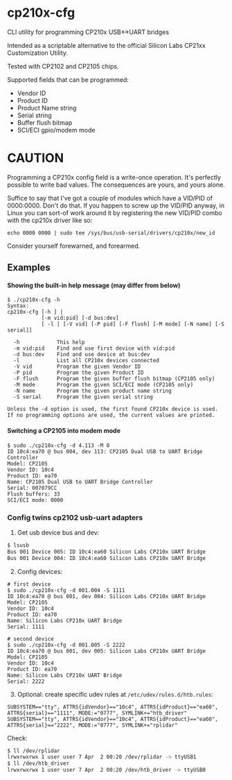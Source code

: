 # cp210x-cfg
CLI utility for programming CP210x USB&lt;-&gt;UART bridges

Intended as a scriptable alternative to the official Silicon Labs CP21xx Customization Utility.

Tested with CP2102 and CP2105 chips.

Supported fields that can be programmed:
  - Vendor ID
  - Product ID
  - Product Name string
  - Serial string
  - Buffer flush bitmap
  - SCI/ECI gpio/modem mode

# CAUTION
Programming a CP210x config field is a write-once operation. It's perfectly possible to write bad values.
The consequences are yours, and yours alone.

Suffice to say that I've got a couple of modules which have a VID/PID of 0000:0000. Don't do that.
If you happen to screw up the VID/PID anyway, in Linux you can sort-of work around it by registering the
new VID/PID combo with the cp210x driver like so:

```
echo 0000 0000 | sudo tee /sys/bus/usb-serial/drivers/cp210x/new_id
```
Consider yourself forewarned, and forearmed.

## Examples
#### Showing the built-in help message (may differ from below)
```
$ ./cp210x-cfg -h
Syntax:
cp210x-cfg [-h ] |
           [-m vid:pid] [-d bus:dev]
           [ -l | [-V vid] [-P pid] [-F flush] [-M mode] [-N name] [-S serial]]

  -h            This help
  -m vid:pid    Find and use first device with vid:pid
  -d bus:dev    Find and use device at bus:dev
  -l            List all CP210x devices connected
  -V vid        Program the given Vendor ID
  -P pid        Program the given Product ID
  -F flush      Program the given buffer flush bitmap (CP2105 only)
  -M mode       Program the given SCI/ECI mode (CP2105 only)
  -N name       Program the given product name string
  -S serial     Program the given serial string

Unless the -d option is used, the first found CP210x device is used.
If no programming options are used, the current values are printed.
```

#### Switching a CP2105 into modem mode
```
$ sudo ./cp210x-cfg -d 4.113 -M 0
ID 10c4:ea70 @ bus 004, dev 113: CP2105 Dual USB to UART Bridge Controller
Model: CP2105
Vendor ID: 10c4
Product ID: ea70
Name: CP2105 Dual USB to UART Bridge Controller
Serial: 007079CC
Flush buffers: 33
SCI/ECI mode: 0000

```
### Config twins cp2102 usb-uart adapters
1. Get usb device bus and dev:
```bash
$ lsusb
Bus 001 Device 005: ID 10c4:ea60 Silicon Labs CP210x UART Bridge
Bus 001 Device 004: ID 10c4:ea60 Silicon Labs CP210x UART Bridge
```
2. Config devices:
```
# first device
$ sudo ./cp210x-cfg -d 001.004 -S 1111
ID 10c4:ea70 @ bus 001, dev 004: Silicon Labs CP210x UART Bridge
Model: CP2105
Vendor ID: 10c4
Product ID: ea70
Name: Silicon Labs CP210x UART Bridge
Serial: 1111

# second device
$ sudo ./cp210x-cfg -d 001.005 -S 2222
ID 10c4:ea70 @ bus 001, dev 005: Silicon Labs CP210x UART Bridge
Model: CP2105
Vendor ID: 10c4
Product ID: ea70
Name: Silicon Labs CP210x UART Bridge
Serial: 2222
```

3. Optional: create specific udev rules at `/etc/udev/rules.d/htb.rules`:
```
SUBSYSTEM=="tty", ATTRS{idVendor}=="10c4", ATTRS{idProduct}=="ea60", ATTRS{serial}=="1111", MODE:="0777", SYMLINK+="htb_driver"
SUBSYSTEM=="tty", ATTRS{idVendor}=="10c4", ATTRS{idProduct}=="ea60", ATTRS{serial}=="2222", MODE:="0777", SYMLINK+="rplidar"
```
Check:
```bash
$ ll /dev/rplidar
lrwxrwxrwx 1 user user 7 Apr  2 00:20 /dev/rplidar -> ttyUSB1
$ ll /dev/htb_driver
lrwxrwxrwx 1 user user 7 Apr  2 00:20 /dev/htb_driver -> ttyUSB0
```
